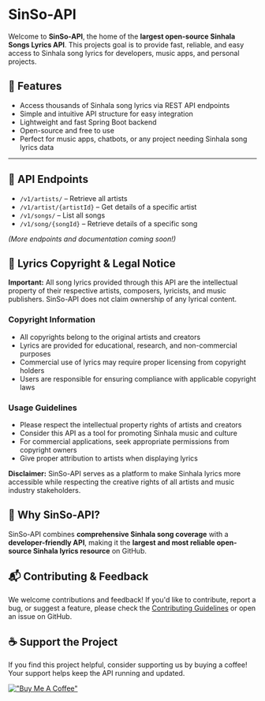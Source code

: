 # SinSo-API 

Welcome to **SinSo-API**, the home of the **largest open-source Sinhala Songs Lyrics API**. This projects goal is to provide fast, reliable, and easy access to Sinhala song lyrics for developers, music apps, and personal projects.


## 🌟 Features

- Access thousands of Sinhala song lyrics via REST API endpoints
- Simple and intuitive API structure for easy integration
- Lightweight and fast Spring Boot backend
- Open-source and free to use
- Perfect for music apps, chatbots, or any project needing Sinhala song lyrics data

---

## 🚀 API Endpoints

- `/v1/artists/` – Retrieve all artists
- `/v1/artist/{artistId}` – Get details of a specific artist
- `/v1/songs/` – List all songs
- `/v1/song/{songId}` – Retrieve details of a specific song

*(More endpoints and documentation coming soon!)*



## 📝 Lyrics Copyright & Legal Notice

**Important:** All song lyrics provided through this API are the intellectual property of their respective artists, composers, lyricists, and music publishers. SinSo-API does not claim ownership of any lyrical content.

### Copyright Information
- All copyrights belong to the original artists and creators
- Lyrics are provided for educational, research, and non-commercial purposes
- Commercial use of lyrics may require proper licensing from copyright holders
- Users are responsible for ensuring compliance with applicable copyright laws

### Usage Guidelines
- Please respect the intellectual property rights of artists and creators
- Consider this API as a tool for promoting Sinhala music and culture
- For commercial applications, seek appropriate permissions from copyright owners
- Give proper attribution to artists when displaying lyrics

**Disclaimer:** SinSo-API serves as a platform to make Sinhala lyrics more accessible while respecting the creative rights of all artists and music industry stakeholders.

## 🔖 Why SinSo-API?

SinSo-API combines **comprehensive Sinhala song coverage** with a **developer-friendly API**, making it the **largest and most reliable open-source Sinhala lyrics resource** on GitHub.

## 📬 Contributing & Feedback

We welcome contributions and feedback! If you'd like to contribute, report a bug, or suggest a feature, please check the [Contributing Guidelines](#) or open an issue on GitHub.

## ☕ Support the Project
If you find this project helpful, consider supporting us by buying a coffee! Your support helps keep the API running and updated.

[!["Buy Me A Coffee"](https://www.buymeacoffee.com/assets/img/custom_images/orange_img.png)](https://www.buymeacoffee.com/vishalrashmika/)
